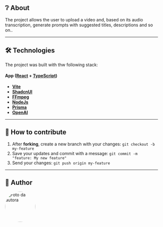 ## ❔ About
The project allows the user to upload a video and, based on its audio transcription, generate prompts with suggested titles, descriptions and so on..

---

## 🛠 Technologies
The project was built with thw following stack:

#### **App**  ([React](https://react.dev/)  +  [TypeScript](https://www.typescriptlang.org/))

-   **[Vite](https://vitejs.dev/)**
-   **[ShadcnUI](https://ui.shadcn.com/)**
-   **[FFmpeg](https://ffmpeg.org/)**
-   **[NodeJs](https://nodejs.org/en)**
-   **[Prisma](https://www.prisma.io/)**
-   **[OpenAI](https://openai.com/)**

---

## 🤝 How to contribute

1. After **forking**, create a new branch with your changes: `git checkout -b my-feature`
2. Save your updates and commit with a message: `git commit -m "feature: My new feature"`
3. Send your changes: `git push origin my-feature`

---

## 🦸 Author

 <img style="border-radius: 50%;" src="https://avatars.githubusercontent.com/u/69061235?s=400&u=c75eb991ce477f4499a18288557a94ad079cb46b&v=4" width="100px;" alt="Foto da autora"/>



